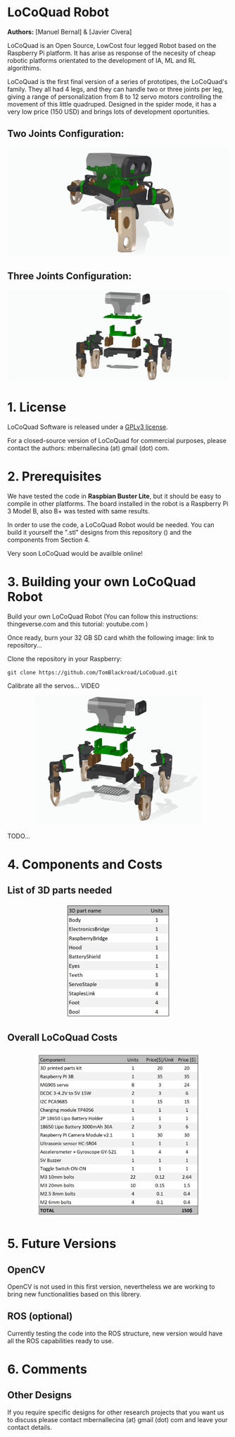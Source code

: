 # LoCoQuad Robot

**Authors:** [Manuel Bernal] & [Javier Civera]

LoCoQuad is an Open Source, LowCost four legged Robot based on the Raspberry Pi platform. 
It has arise as response of the necesity of cheap robotic platforms orientated to the development of IA, ML and RL algorithims.

LoCoQuad is the first final version of a series of prototipes, the LoCoQuad's family. They all had 4 legs, and they can handle two or three joints per leg, giving a range of personalization from 8 to 12 servo motors controlling the movement of this little quadruped. Designed in the spider mode, it has a very low price (150 USD) and brings lots of development oportunities.

## Two Joints Configuration:
![](Pictures/LoCoQuad_perspective_color.jpg)

## Three Joints Configuration:
![](Pictures/LoCoQuad_3J_perspective_color.jpg)

# 1. License
LoCoQuad Software is released under a [GPLv3 license](https://https://github.com/TomBlackroad/LoCoQuad/blob/master/LICENSE).

For a closed-source version of LoCoQuad for commercial purposes, please contact the authors: mbernallecina (at) gmail (dot) com.

# 2. Prerequisites
We have tested the code in **Raspbian Buster Lite**, but it should be easy to compile in other platforms. The board installed in the robot is a Raspberry Pi 3 Model B, also B+ was tested with same results.

In order to use the code, a LoCoQuad Robot would be needed. You can build it yourself the ".stl" designs from this repository () and the components from Section 4.

Very soon LoCoQuad would be availble online! 

# 3. Building your own LoCoQuad Robot

Build your own LoCoQuad Robot (You can follow this instructions: thingeverse.com and this tutorial: youtube.com )

Once ready, burn your 32 GB SD card whith the following image: link to repository...

Clone the repository in your Raspberry:
```
git clone https://github.com/TomBlackroad/LoCoQuad.git
```
Calibrate all the servos... VIDEO


<p align="center">
  <img src="Pictures/LoCoQuad_3J_assembly_conic_color_cut.jpg" width="380" alt="centered image"/>
</p>

TODO...

# 4. Components and Costs

## List of 3D parts needed
<p align="center">
   <img src="Data/LoCoQuad_parts.JPG" width="240" alt="centered image">
</p>

## Overall LoCoQuad Costs
<p align="center">
  <img src="Data/LoCoQuad_costs.JPG" width="380" alt="centered image"/>
</p>

# 5. Future Versions

## OpenCV
OpenCV is not used in this first version, nevertheless we are working to bring new functionalities based on this librery.

## ROS (optional)
Currently testing the code into the ROS structure, new version would have all the ROS capabilities ready to use. 

# 6. Comments

## Other Designs
If you require specific designs for other research projects that you want us to discuss please contact mbernallecina (at) gmail (dot) com and leave your contact details.
